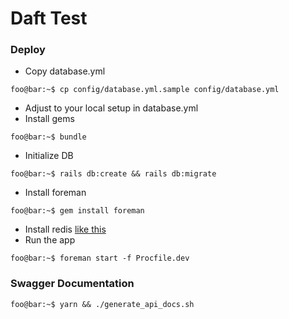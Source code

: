 # Daft Test

### Deploy
* Copy database.yml
```console
foo@bar:~$ cp config/database.yml.sample config/database.yml
```
* Adjust to your local setup in database.yml
* Install gems
```console
foo@bar:~$ bundle
```
* Initialize DB
```console
foo@bar:~$ rails db:create && rails db:migrate
```
* Install foreman
```console
foo@bar:~$ gem install foreman
```
* Install redis [like this](https://medium.com/@petehouston/install-and-config-redis-on-mac-os-x-via-homebrew-eb8df9a4f298)
* Run the app
```console
foo@bar:~$ foreman start -f Procfile.dev
```
### Swagger Documentation
```console
foo@bar:~$ yarn && ./generate_api_docs.sh
```
